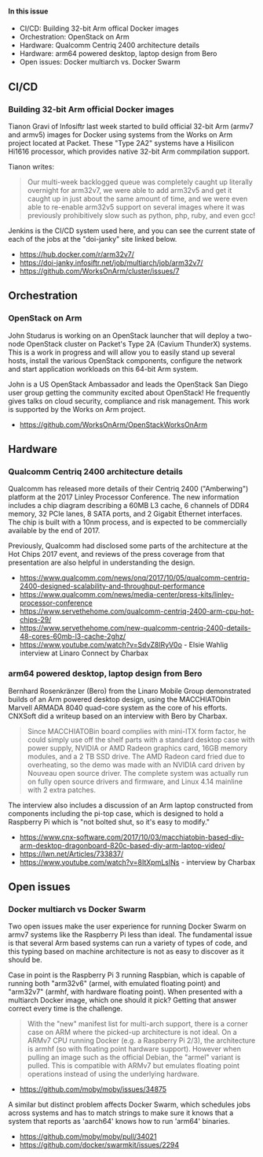 #### In this issue

* CI/CD: Building 32-bit Arm offical Docker images 
* Orchestration: OpenStack on Arm
* Hardware: Qualcomm Centriq 2400 architecture details
* Hardware: arm64 powered desktop, laptop design from Bero
* Open issues: Docker multiarch vs. Docker Swarm

## CI/CD

### Building 32-bit Arm official Docker images

Tianon Gravi of Infosiftr last week started to build 
official 32-bit Arm (armv7 and armv5) images for Docker
using systems from the Works on Arm project located at
Packet. These "Type 2A2" systems have a Hisilicon Hi1616
processor, which provides native 32-bit Arm commpilation
support. 

Tianon writes:

> Our multi-week backlogged queue was completely caught up literally
overnight for arm32v7, we were able to add arm32v5 and get it caught
up in just about the same amount of time, and we were even able to
re-enable arm32v5 support on several images where it was previously
prohibitively slow such as python, php, ruby, and even gcc!

Jenkins is the CI/CD system used here, and you can see the
current state of each of the jobs at the "doi-janky" site
linked below.

* https://hub.docker.com/r/arm32v7/
* https://doi-janky.infosiftr.net/job/multiarch/job/arm32v7/
* https://github.com/WorksOnArm/cluster/issues/7

## Orchestration

### OpenStack on Arm

John Studarus is working on an OpenStack launcher that will
deploy a two-node OpenStack cluster on Packet's Type 2A
(Cavium ThunderX) systems. This is a work in progress and
will allow you to easily stand up several hosts, install
the various OpenStack components, configure the network
and start application workloads on this 64-bit Arm system.

John is a US OpenStack Ambassador and leads the OpenStack San Diego 
user group getting the community excited about OpenStack! He frequently gives 
talks on cloud security, compliance and risk management. This
work is supported by the Works on Arm project.

* https://github.com/WorksOnArm/OpenStackWorksOnArm

## Hardware

### Qualcomm Centriq 2400 architecture details

Qualcomm has released more details of their Centriq 2400
("Amberwing") platform at the 2017 Linley Processor 
Conference. The new information includes a chip diagram
describing a 60MB L3 cache, 6 channels of DDR4 memory,
32 PCIe lanes, 8 SATA ports, and 2 Gigabit Ethernet 
interfaces. The chip is built with a 10nm process, and
is expected to be commercially available by the end of
2017.

Previously, Qualcomm had disclosed some parts of the
architecture at the Hot Chips 2017 event, and reviews
of the press coverage from that presentation are also
helpful in understanding the design.

* https://www.qualcomm.com/news/onq/2017/10/05/qualcomm-centriq-2400-designed-scalability-and-throughput-performance
* https://www.qualcomm.com/news/media-center/press-kits/linley-processor-conference
* https://www.servethehome.com/qualcomm-centriq-2400-arm-cpu-hot-chips-29/
* https://www.servethehome.com/new-qualcomm-centriq-2400-details-48-cores-60mb-l3-cache-2ghz/
* https://www.youtube.com/watch?v=SdvZ8lRyV0o - Elsie Wahlig interview at Linaro Connect by Charbax

### arm64 powered desktop, laptop design from Bero

Bernhard Rosenkränzer (Bero) from the Linaro Mobile Group 
demonstrated builds of an Arm powered desktop design, using
the MACCHIATObin Marvell ARMADA 8040 quad-core system
as the core of his efforts. CNXSoft did a writeup based
on an interview with Bero by Charbax.

> Since MACCHIATOBin board complies with mini-ITX form factor, he
could simply use off the shelf parts with a standard desktop case
with power supply, NVIDIA or AMD Radeon graphics card, 16GB memory
modules, and a 2 TB SSD drive. The AMD Radeon card fried due to
overheating, so the demo was made with an NVIDIA card driven by
Nouveau open source driver. The complete system was actually run
on fully open source drivers and firmware, and Linux 4.14 mainline
with 2 extra patches.

The interview also includes a discussion of an Arm laptop 
constructed from components including the pi-top case, which
is designed to hold a Raspberry Pi which is "not bolted shut, so
it's easy to modify."

* https://www.cnx-software.com/2017/10/03/macchiatobin-based-diy-arm-desktop-dragonboard-820c-based-diy-arm-laptop-video/
* https://lwn.net/Articles/733837/
* https://www.youtube.com/watch?v=8ItXpmLsINs - interview by Charbax

## Open issues

### Docker multiarch vs Docker Swarm

Two open issues make the user experience for running Docker Swarm
on armv7 systems like the Raspberry Pi less than ideal. The
fundamental issue is that several Arm based systems can run
a variety of types of code, and this typing based on machine
architecture is not as easy to discover as it should be.

Case in point is the Raspberry Pi 3 running Raspbian, which 
is capable of running both "arm32v6" (armel, with emulated
floating point) and "arm32v7" (armhf, with hardware floating point).
When presented with a multiarch Docker image, which one should
it pick? Getting that answer correct every time is the challenge.

> With the "new" manifest list for multi-arch support, there is a
corner case on ARM where the picked-up architecture is not ideal.
On a ARMv7 CPU running Docker (e.g. a Raspberry Pi 2/3), the
architecture is armhf (so with floating point hardware support).
However when pulling an image such as the official Debian, the
"armel" variant is pulled. This is compatible with ARMv7 but emulates
floating point operations instead of using the underlying hardware.

* https://github.com/moby/moby/issues/34875

A similar but distinct problem affects Docker Swarm, which
schedules jobs across systems and has to match strings to 
make sure it knows that a system that reports as 'aarch64'
knows how to run 'arm64' binaries.

* https://github.com/moby/moby/pull/34021
* https://github.com/docker/swarmkit/issues/2294
